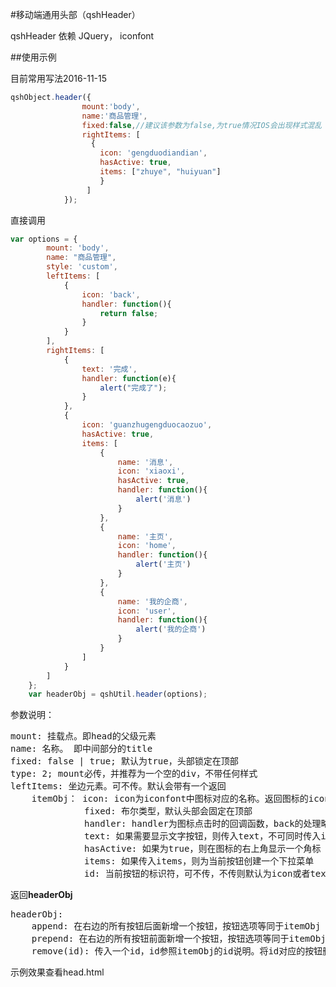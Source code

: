 #移动端通用头部（qshHeader）

qshHeader 依赖 JQuery， iconfont

##使用示例

目前常用写法2016-11-15
```js
qshObject.header({
                mount:'body',
                name:'商品管理',
                fixed:false,//建议该参数为false,为true情况IOS会出现样式混乱
                rightItems: [
                  {
                    icon: 'gengduodiandian',
                    hasActive: true,
                    items: ["zhuye", "huiyuan"]
                    }
                 ]
            });
```
直接调用

```js
var options = {
        mount: 'body',
        name: "商品管理",
        style: 'custom',
        leftItems: [
            {
                icon: 'back',
                handler: function(){
                    return false;
                }
            }
        ],
        rightItems: [
            {
                text: '完成',
                handler: function(e){
                    alert("完成了");
                }
            },
            {
                icon: 'guanzhugengduocaozuo',
                hasActive: true,
                items: [
                    {
                        name: '消息',
                        icon: 'xiaoxi',
                        hasActive: true,
                        handler: function(){
                            alert('消息')
                        }
                    },
                    {
                        name: '主页',
                        icon: 'home',
                        handler: function(){
                            alert('主页')
                        }
                    },
                    {
                        name: '我的企商',
                        icon: 'user',
                        handler: function(){
                            alert('我的企商')
                        }
                    }
                ]
            }
        ]
    };
    var headerObj = qshUtil.header(options);
```

参数说明：
<pre>
mount: 挂载点。即head的父级元素
name: 名称。 即中间部分的title
fixed: false | true; 默认为true，头部锁定在顶部
type: 2; mount必传，并推荐为一个空的div，不带任何样式
leftItems: 坐边元素。可不传。默认会带有一个返回
    itemObj： icon: icon为iconfont中图标对应的名称。返回图标的icon固定为back。
              fixed: 布尔类型，默认头部会固定在顶部
              handler: handler为图标点击时的回调函数，back的处理略不同，back会默认调用history.back()。如果传入的handler返回false，则back不执行默认行为。
              text: 如果需要显示文字按钮，则传入text，不可同时传入icon
              hasActive: 如果为true，则在图标的右上角显示一个角标
              items: 如果传入items，则为当前按钮创建一个下拉菜单
              id: 当前按钮的标识符，可不传，不传则默认为icon或者text。返回必须传入id为'back'
</pre>

返回**headerObj**

<pre>
headerObj:
    append: 在右边的所有按钮后面新增一个按钮，按钮选项等同于itemObj
    prepend: 在右边的所有按钮前面新增一个按钮，按钮选项等同于itemObj
    remove(id): 传入一个id，id参照itemObj的id说明。将id对应的按钮删除
</pre>   

示例效果查看head.html

